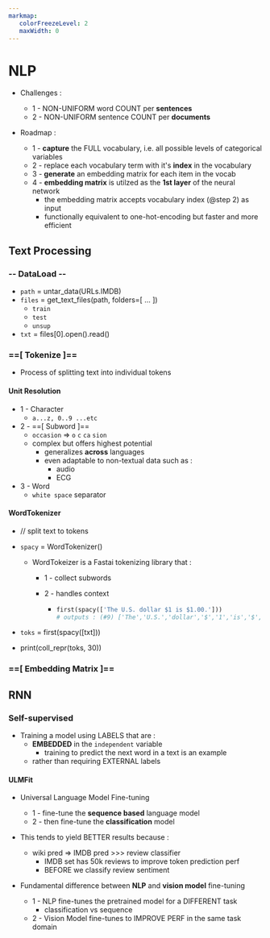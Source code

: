 ```yaml
---
markmap:
   colorFreezeLevel: 2
   maxWidth: 0
---
```


# NLP

- Challenges :
  - 1 - NON-UNIFORM word COUNT per **sentences**
  - 2 - NON-UNIFORM sentence COUNT per **documents**

- Roadmap :
  - 1 - **capture** the FULL vocabulary, i.e. all possible levels of categorical 
  variables
  - 2 - replace each vocabulary term with it's **index** in the vocabulary
  - 3 - **generate** an embedding matrix for each item in the vocab
  - 4 - **embedding matrix** is utilzed as the **1st layer** of the neural  
  network
    - the embedding matrix accepts vocabulary index (@step 2) as input
    - functionally equivalent to one-hot-encoding but faster and more efficient

## Text Processing

### -- DataLoad --

- `path` = untar_data(URLs.IMDB)
- `files` = get_text_files(path, folders=[ ... ])
  - `train`
  - `test`
  - `unsup`
- `txt` = files[0].open().read()

### ==[ Tokenize ]==

- Process of splitting text into individual tokens

#### **Unit** Resolution

- 1 - Character
  - `a...z, 0..9 ...etc`
- 2 - ==[ Subword ]==
  - `occasion` => `o` `c` `ca` `sion`
  - complex but offers highest potential
    - generalizes **across** languages
    - even adaptable to non-textual data such as :
      - audio
      - ECG
- 3 - Word
  - `white space` separator

#### **WordTokenizer**

- // split text to tokens
- `spacy` = WordTokenizer()
  - WordTokeizer is a Fastai tokenizing library that :
    - 1 - collect subwords
    - 2 - handles context

      - ```python
        first(spacy(['The U.S. dollar $1 is $1.00.']))
        # outputs : (#9) ['The','U.S.','dollar','$','1','is','$','1.00','.']
        ```

- `toks` = first(spacy([txt]))
- print(coll_repr(toks, 30))

### ==[ Embedding Matrix ]==

## RNN

### Self-supervised

- Training a model using LABELS that are :
  - **EMBEDDED** in the `independent` variable
    - training to predict the next word in a text is an example
  - rather than requiring EXTERNAL labels

#### **ULMFit**

- Universal Language Model Fine-tuning
  - 1 - fine-tune the **sequence based** language model
  - 2 - then fine-tune the **classification** model

- This tends to yield BETTER results because :
  - wiki pred => IMDB pred >>> review classifier
    - IMDB set has 50k reviews to improve token prediction perf
    - BEFORE we classify review sentiment
- Fundamental difference between **NLP** and **vision model** fine-tuning
  - 1 - NLP fine-tunes the pretrained model for a DIFFERENT task
    - classification vs sequence
  - 2 - Vision Model fine-tunes to IMPROVE PERF in the same task domain